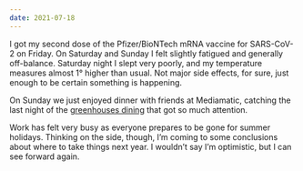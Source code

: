 ```yaml
---
date: 2021-07-18
---
```


I got my second dose of the Pfizer/BioNTech mRNA vaccine for SARS-CoV-2 on Friday. On Saturday and Sunday I felt slightly fatigued and generally off-balance. Saturday night I slept very poorly, and my temperature measures almost 1° higher than usual. Not major side effects, for sure, just enough to be certain something is happening.

On Sunday we just enjoyed dinner with friends at Mediamatic, catching the last night of the [greenhouses dining](https://edition.cnn.com/2020/05/07/world/dutch-restaurant-reopen-greenhouse-trnd/index.html) that got so much attention.

Work has felt very busy as everyone prepares to be gone for summer holidays. Thinking on the side, though, I’m coming to some conclusions about where to take things next year. I wouldn’t say I’m optimistic, but I can see forward again.
